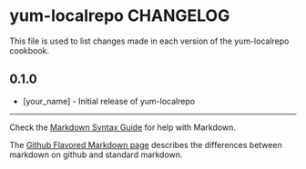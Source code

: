 yum-localrepo CHANGELOG
=======================

This file is used to list changes made in each version of the yum-localrepo cookbook.

0.1.0
-----
- [your_name] - Initial release of yum-localrepo

- - -
Check the [Markdown Syntax Guide](http://daringfireball.net/projects/markdown/syntax) for help with Markdown.

The [Github Flavored Markdown page](http://github.github.com/github-flavored-markdown/) describes the differences between markdown on github and standard markdown.
